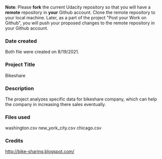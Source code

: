 **Note**: Please **fork** the current Udacity repository so that you will have a **remote** repository in **your** Github account. Clone the remote repository to your local machine. Later, as a part of the project "Post your Work on Github", you will push your proposed changes to the remote repository in your Github account.

### Date created
Both file were created on 8/19/2021.


### Project Title
Bikeshare


### Description
The project analyzes specific data for bikeshare company, which can help the company in increasing there sales eventually.

### Files used
washington.csv
new_york_city.csv
chicago.csv


### Credits
http://bike-sharing.blogspot.com/ 
